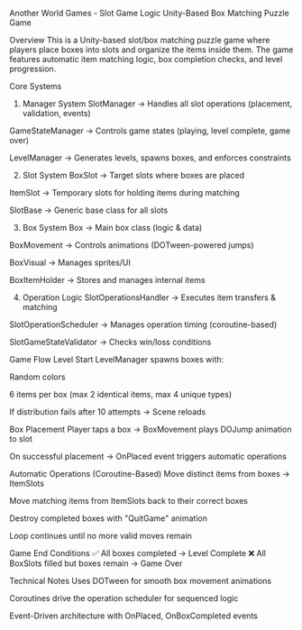 ﻿Another World Games - Slot Game Logic
Unity-Based Box Matching Puzzle Game

Overview
This is a Unity-based slot/box matching puzzle game where players place boxes into slots and organize the items inside them. The game features automatic item matching logic, box completion checks, and level progression.

Core Systems
1. Manager System
   SlotManager → Handles all slot operations (placement, validation, events)

GameStateManager → Controls game states (playing, level complete, game over)

LevelManager → Generates levels, spawns boxes, and enforces constraints

2. Slot System
   BoxSlot → Target slots where boxes are placed

ItemSlot → Temporary slots for holding items during matching

SlotBase<T> → Generic base class for all slots

3. Box System
   Box → Main box class (logic & data)

BoxMovement → Controls animations (DOTween-powered jumps)

BoxVisual → Manages sprites/UI

BoxItemHolder → Stores and manages internal items

4. Operation Logic
   SlotOperationsHandler → Executes item transfers & matching

SlotOperationScheduler → Manages operation timing (coroutine-based)

SlotGameStateValidator → Checks win/loss conditions

Game Flow
Level Start
LevelManager spawns boxes with:

Random colors

6 items per box (max 2 identical items, max 4 unique types)

If distribution fails after 10 attempts → Scene reloads

Box Placement
Player taps a box → BoxMovement plays DOJump animation to slot

On successful placement → OnPlaced event triggers automatic operations

Automatic Operations (Coroutine-Based)
Move distinct items from boxes → ItemSlots

Move matching items from ItemSlots back to their correct boxes

Destroy completed boxes with "QuitGame" animation

Loop continues until no more valid moves remain

Game End Conditions
✅ All boxes completed → Level Complete
❌ All BoxSlots filled but boxes remain → Game Over

Technical Notes
Uses DOTween for smooth box movement animations

Coroutines drive the operation scheduler for sequenced logic

Event-Driven architecture with OnPlaced, OnBoxCompleted events